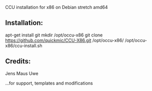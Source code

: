CCU installation for x86 on Debian stretch amd64


Installation:
-------------
apt-get install git
mkdir /opt/occu-x86
git clone https://github.com/quickmic/CCU-X86.git /opt/occu-x86/
/opt/occu-x86/ccu-install.sh

Credits:
--------
Jens Maus
Uwe

...for support, templates and modifications

